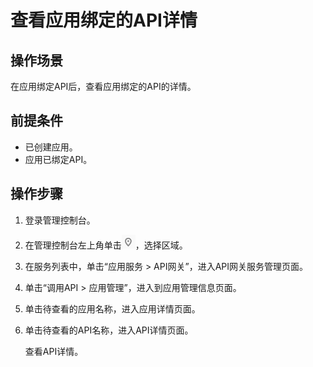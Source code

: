 # 查看应用绑定的API详情<a name="ZH-CN_TOPIC_0084768157"></a>

## 操作场景<a name="section1731012541118"></a>

在应用绑定API后，查看应用绑定的API的详情。

## 前提条件<a name="section83110548119"></a>

-   已创建应用。
-   应用已绑定API。

## 操作步骤<a name="section8731554122615"></a>

1.  登录管理控制台。
2.  在管理控制台左上角单击![](figures/icon-region.png)，选择区域。
3.  在服务列表中，单击“应用服务 \> API网关”，进入API网关服务管理页面。
4.  单击“调用API \> 应用管理”，进入到应用管理信息页面。
5.  单击待查看的应用名称，进入应用详情页面。
6.  单击待查看的API名称，进入API详情页面。

    查看API详情。


